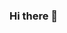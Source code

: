 ### Hi there 👋

<!--
**talktoaakash/talktoaakash** is a ✨ _special_ ✨ repository because its `README.md` (this file) appears on your GitHub profile.

This is Akash. I am a math graduate from IIT Bombay. My interest lies in problem solving, happy to help and collaborate.
You can reach out to be at talktoaakash31@gmail.com

Here are some ideas to get you started:

- 🔭 I’m currently working on ...
- 🌱 I’m currently learning ...
- 👯 I’m looking to collaborate on ...
- 🤔 I’m looking for help with ...
- 💬 Ask me about ...
- 📫 How to reach me: ...
- 😄 Pronouns: ...
- ⚡ Fun fact: ...
-->
